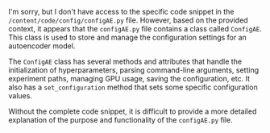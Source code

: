 I'm sorry, but I don't have access to the specific code snippet in the `/content/code/config/configAE.py` file. However, based on the provided context, it appears that the `configAE.py` file contains a class called `ConfigAE`. This class is used to store and manage the configuration settings for an autoencoder model.

The `ConfigAE` class has several methods and attributes that handle the initialization of hyperparameters, parsing command-line arguments, setting experiment paths, managing GPU usage, saving the configuration, etc. It also has a `set_configuration` method that sets some specific configuration values.

Without the complete code snippet, it is difficult to provide a more detailed explanation of the purpose and functionality of the `configAE.py` file.